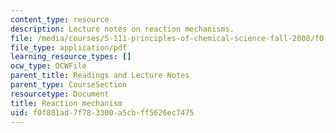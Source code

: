 ```yaml
---
content_type: resource
description: Lecture notes on reaction mechanisms.
file: /media/courses/5-111-principles-of-chemical-science-fall-2008/f0f881ad7f783300a5cbff5626ec7475_lecnotes33.pdf
file_type: application/pdf
learning_resource_types: []
ocw_type: OCWFile
parent_title: Readings and Lecture Notes
parent_type: CourseSection
resourcetype: Document
title: Reaction mechanism
uid: f0f881ad-7f78-3300-a5cb-ff5626ec7475
---
```

